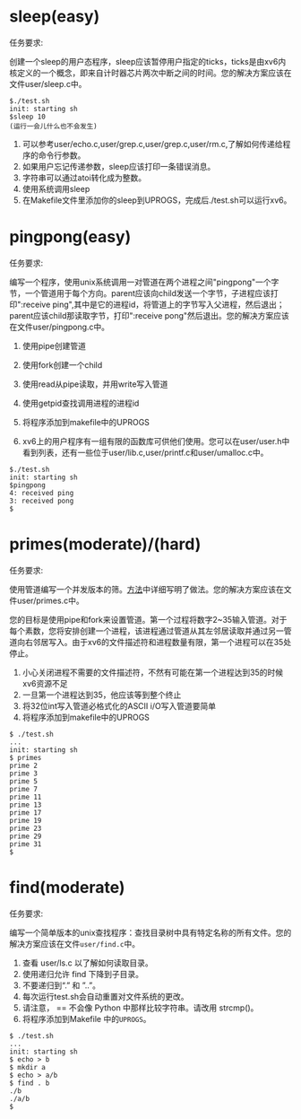 # sleep(easy)

任务要求:

创建一个sleep的用户态程序，sleep应该暂停用户指定的ticks，ticks是由xv6内核定义的一个概念，即来自计时器芯片两次中断之间的时间。您的解决方案应该在文件user/sleep.c中。

~~~shell
$./test.sh
init: starting sh
$sleep 10
(运行一会儿什么也不会发生)
~~~



1. 可以参考user/echo.c,user/grep.c,user/grep.c,user/rm.c,了解如何传递给程序的命令行参数。
2. 如果用户忘记传递参数，sleep应该打印一条错误消息。
3. 字符串可以通过atoi转化成为整数。
4. 使用系统调用sleep
5. 在Makefile文件里添加你的sleep到UPROGS，完成后./test.sh可以运行xv6。

# pingpong(easy)

任务要求:

编写一个程序，使用unix系统调用一对管道在两个进程之间"pingpong"一个字节，一个管道用于每个方向。parent应该向child发送一个字节，子进程应该打印"<pid>:receive ping",其中<pid>是它的进程id，将管道上的字节写入父进程，然后退出；parent应该child那读取字节，打印"<pid>:receive pong"然后退出。您的解决方案应该在文件user/pingpong.c中。

1. 使用pipe创建管道

2. 使用fork创建一个child

3. 使用read从pipe读取，并用write写入管道

4. 使用getpid查找调用进程的进程id

5. 将程序添加到makefile中的UPROGS

6. xv6上的用户程序有一组有限的函数库可供他们使用。您可以在user/user.h中看到列表，还有一些位于user/lib.c,user/printf.c和user/umalloc.c中。

~~~shell
$./test.sh
init: starting sh
$pingpong
4: received ping
3: received pong
$
~~~

# primes(moderate)/(hard)   

任务要求:

使用管道编写一个并发版本的筛。[方法](https://swtch.com/~rsc/thread/)中详细写明了做法。您的解决方案应该在文件user/primes.c中。

您的目标是使用pipe和fork来设置管道。第一个过程将数字2~35输入管道。对于每个素数，您将安排创建一个进程，该进程通过管道从其左邻居读取并通过另一管道向右邻居写入。由于xv6的文件描述符和进程数量有限，第一个进程可以在35处停止。

1. 小心关闭进程不需要的文件描述符，不然有可能在第一个进程达到35的时候xv6资源不足
2. 一旦第一个进程达到35，他应该等到整个终止
3. 将32位int写入管道必格式化的ASCII i/O写入管道要简单
4. 将程序添加到makefile中的UPROGS

~~~shell
$ ./test.sh
...
init: starting sh
$ primes
prime 2
prime 3
prime 5
prime 7
prime 11
prime 13
prime 17
prime 19
prime 23
prime 29
prime 31
$
~~~

# find(moderate)

任务要求:

编写一个简单版本的unix查找程序：查找目录树中具有特定名称的所有文件。您的解决方案应该在文件`user/find.c`中。

1. 查看 user/ls.c 以了解如何读取目录。
2. 使用递归允许 find 下降到子目录。
3. 不要递归到“.” 和 ”..”。
4. 每次运行test.sh会自动重置对文件系统的更改。
5. 请注意， == 不会像 Python 中那样比较字符串。请改用 strcmp()。
6. 将程序添加到Makefile 中的`UPROGS`。

~~~
$ ./test.sh
...
init: starting sh
$ echo > b
$ mkdir a
$ echo > a/b
$ find . b
./b
./a/b
$ 
~~~
